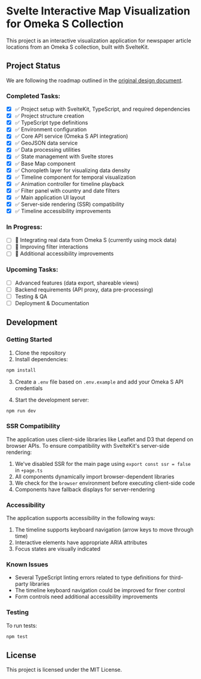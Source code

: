 # Svelte Interactive Map Visualization for Omeka S Collection

This project is an interactive visualization application for newspaper article locations from an Omeka S collection, built with SvelteKit.

## Project Status

We are following the roadmap outlined in the [original design document](../README.md).

### Completed Tasks:

- [x] ✅ Project setup with SvelteKit, TypeScript, and required dependencies
- [x] ✅ Project structure creation 
- [x] ✅ TypeScript type definitions
- [x] ✅ Environment configuration
- [x] ✅ Core API service (Omeka S API integration)
- [x] ✅ GeoJSON data service 
- [x] ✅ Data processing utilities
- [x] ✅ State management with Svelte stores
- [x] ✅ Base Map component
- [x] ✅ Choropleth layer for visualizing data density
- [x] ✅ Timeline component for temporal visualization
- [x] ✅ Animation controller for timeline playback
- [x] ✅ Filter panel with country and date filters
- [x] ✅ Main application UI layout
- [x] ✅ Server-side rendering (SSR) compatibility
- [x] ✅ Timeline accessibility improvements

### In Progress:

- [ ] 🚧 Integrating real data from Omeka S (currently using mock data)
- [ ] 🚧 Improving filter interactions
- [ ] 🚧 Additional accessibility improvements

### Upcoming Tasks:

- [ ] Advanced features (data export, shareable views)
- [ ] Backend requirements (API proxy, data pre-processing)
- [ ] Testing & QA
- [ ] Deployment & Documentation

## Development

### Getting Started

1. Clone the repository
2. Install dependencies:

```bash
npm install
```

3. Create a `.env` file based on `.env.example` and add your Omeka S API credentials

4. Start the development server:

```bash
npm run dev
```

### SSR Compatibility

The application uses client-side libraries like Leaflet and D3 that depend on browser APIs. To ensure compatibility with SvelteKit's server-side rendering:

1. We've disabled SSR for the main page using `export const ssr = false` in `+page.ts`
2. All components dynamically import browser-dependent libraries
3. We check for the `browser` environment before executing client-side code
4. Components have fallback displays for server-rendering

### Accessibility

The application supports accessibility in the following ways:

1. The timeline supports keyboard navigation (arrow keys to move through time)
2. Interactive elements have appropriate ARIA attributes
3. Focus states are visually indicated

### Known Issues

- Several TypeScript linting errors related to type definitions for third-party libraries
- The timeline keyboard navigation could be improved for finer control
- Form controls need additional accessibility improvements

### Testing

To run tests:

```bash
npm test
```

## License

This project is licensed under the MIT License.
